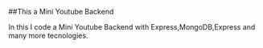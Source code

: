 ##This a Mini Youtube Backend 

In this I code a Mini Youtube Backend with Express,MongoDB,Express and many more tecnologies.